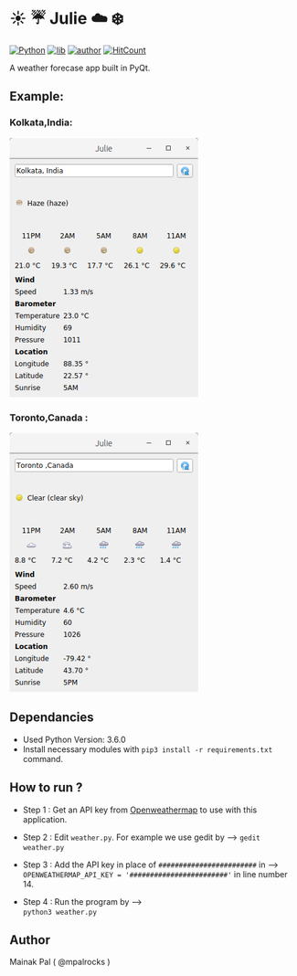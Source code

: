 # :sunny: :umbrella: Julie :cloud: :snowflake: 
[![Python](https://img.shields.io/badge/Language-Python-red.svg)](https://www.python.org/)
[![lib](https://img.shields.io/badge/Library-PyQt-blue.svg)](https://www.python.org/)
[![author](https://img.shields.io/badge/Author-Mainak-brightgreen.svg)](https://mpalrocks.github.io/)
[![HitCount](http://hits.dwyl.io/mpalrocks/Julie.svg)](http://hits.dwyl.io/mpalrocks/Julie)


A weather forecase app built in PyQt.<br/>

## Example:

### Kolkata,India:
<img src="1.png?raw=true">

### Toronto,Canada :
<img src="2.png?raw=true">


## Dependancies

- Used Python Version: 3.6.0
- Install necessary modules with `pip3 install -r requirements.txt` command.

## How to run ?

- Step 1 : Get an API key from [Openweathermap](https://openweathermap.org/) to use with this
application.

- Step 2 : Edit ` weather.py `. For example we use gedit by -->
`gedit weather.py`

- Step 3 : Add the API key in place of `########################` in --> <br/>
`OPENWEATHERMAP_API_KEY = '########################'`
in line number 14.

- Step 4 : Run the program by --> <br/>
`python3 weather.py`



## Author

Mainak Pal ( @mpalrocks )
